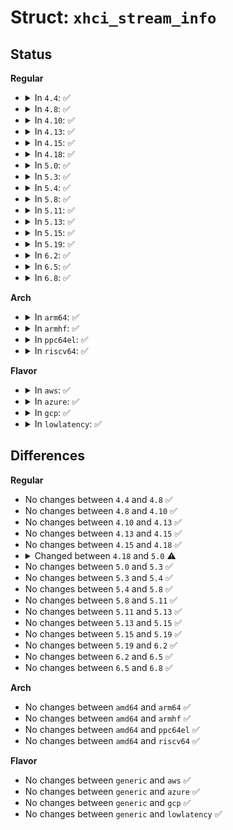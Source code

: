# Struct: <code>xhci_stream_info</code>

## Status
<b>Regular</b>
<ul>
<li>
<details>
<summary>In <code>4.4</code>: ✅</summary>

```c
struct xhci_stream_info {
    struct xhci_ring **stream_rings;
    unsigned int num_streams;
    struct xhci_stream_ctx *stream_ctx_array;
    unsigned int num_stream_ctxs;
    dma_addr_t ctx_array_dma;
    struct radix_tree_root trb_address_map;
    struct xhci_command *free_streams_command;
};
```
</details>
</li>
<li>
<details>
<summary>In <code>4.8</code>: ✅</summary>

```c
struct xhci_stream_info {
    struct xhci_ring **stream_rings;
    unsigned int num_streams;
    struct xhci_stream_ctx *stream_ctx_array;
    unsigned int num_stream_ctxs;
    dma_addr_t ctx_array_dma;
    struct radix_tree_root trb_address_map;
    struct xhci_command *free_streams_command;
};
```
</details>
</li>
<li>
<details>
<summary>In <code>4.10</code>: ✅</summary>

```c
struct xhci_stream_info {
    struct xhci_ring **stream_rings;
    unsigned int num_streams;
    struct xhci_stream_ctx *stream_ctx_array;
    unsigned int num_stream_ctxs;
    dma_addr_t ctx_array_dma;
    struct radix_tree_root trb_address_map;
    struct xhci_command *free_streams_command;
};
```
</details>
</li>
<li>
<details>
<summary>In <code>4.13</code>: ✅</summary>

```c
struct xhci_stream_info {
    struct xhci_ring **stream_rings;
    unsigned int num_streams;
    struct xhci_stream_ctx *stream_ctx_array;
    unsigned int num_stream_ctxs;
    dma_addr_t ctx_array_dma;
    struct radix_tree_root trb_address_map;
    struct xhci_command *free_streams_command;
};
```
</details>
</li>
<li>
<details>
<summary>In <code>4.15</code>: ✅</summary>

```c
struct xhci_stream_info {
    struct xhci_ring **stream_rings;
    unsigned int num_streams;
    struct xhci_stream_ctx *stream_ctx_array;
    unsigned int num_stream_ctxs;
    dma_addr_t ctx_array_dma;
    struct radix_tree_root trb_address_map;
    struct xhci_command *free_streams_command;
};
```
</details>
</li>
<li>
<details>
<summary>In <code>4.18</code>: ✅</summary>

```c
struct xhci_stream_info {
    struct xhci_ring **stream_rings;
    unsigned int num_streams;
    struct xhci_stream_ctx *stream_ctx_array;
    unsigned int num_stream_ctxs;
    dma_addr_t ctx_array_dma;
    struct radix_tree_root trb_address_map;
    struct xhci_command *free_streams_command;
};
```
</details>
</li>
<li>
<details>
<summary>In <code>5.0</code>: ✅</summary>

```c
struct xhci_stream_info {
    struct xhci_ring **stream_rings;
    unsigned int num_streams;
    struct xhci_stream_ctx *stream_ctx_array;
    unsigned int num_stream_ctxs;
    dma_addr_t ctx_array_dma;
    struct xarray trb_address_map;
    struct xhci_command *free_streams_command;
};
```
</details>
</li>
<li>
<details>
<summary>In <code>5.3</code>: ✅</summary>

```c
struct xhci_stream_info {
    struct xhci_ring **stream_rings;
    unsigned int num_streams;
    struct xhci_stream_ctx *stream_ctx_array;
    unsigned int num_stream_ctxs;
    dma_addr_t ctx_array_dma;
    struct xarray trb_address_map;
    struct xhci_command *free_streams_command;
};
```
</details>
</li>
<li>
<details>
<summary>In <code>5.4</code>: ✅</summary>

```c
struct xhci_stream_info {
    struct xhci_ring **stream_rings;
    unsigned int num_streams;
    struct xhci_stream_ctx *stream_ctx_array;
    unsigned int num_stream_ctxs;
    dma_addr_t ctx_array_dma;
    struct xarray trb_address_map;
    struct xhci_command *free_streams_command;
};
```
</details>
</li>
<li>
<details>
<summary>In <code>5.8</code>: ✅</summary>

```c
struct xhci_stream_info {
    struct xhci_ring **stream_rings;
    unsigned int num_streams;
    struct xhci_stream_ctx *stream_ctx_array;
    unsigned int num_stream_ctxs;
    dma_addr_t ctx_array_dma;
    struct xarray trb_address_map;
    struct xhci_command *free_streams_command;
};
```
</details>
</li>
<li>
<details>
<summary>In <code>5.11</code>: ✅</summary>

```c
struct xhci_stream_info {
    struct xhci_ring **stream_rings;
    unsigned int num_streams;
    struct xhci_stream_ctx *stream_ctx_array;
    unsigned int num_stream_ctxs;
    dma_addr_t ctx_array_dma;
    struct xarray trb_address_map;
    struct xhci_command *free_streams_command;
};
```
</details>
</li>
<li>
<details>
<summary>In <code>5.13</code>: ✅</summary>

```c
struct xhci_stream_info {
    struct xhci_ring **stream_rings;
    unsigned int num_streams;
    struct xhci_stream_ctx *stream_ctx_array;
    unsigned int num_stream_ctxs;
    dma_addr_t ctx_array_dma;
    struct xarray trb_address_map;
    struct xhci_command *free_streams_command;
};
```
</details>
</li>
<li>
<details>
<summary>In <code>5.15</code>: ✅</summary>

```c
struct xhci_stream_info {
    struct xhci_ring **stream_rings;
    unsigned int num_streams;
    struct xhci_stream_ctx *stream_ctx_array;
    unsigned int num_stream_ctxs;
    dma_addr_t ctx_array_dma;
    struct xarray trb_address_map;
    struct xhci_command *free_streams_command;
};
```
</details>
</li>
<li>
<details>
<summary>In <code>5.19</code>: ✅</summary>

```c
struct xhci_stream_info {
    struct xhci_ring **stream_rings;
    unsigned int num_streams;
    struct xhci_stream_ctx *stream_ctx_array;
    unsigned int num_stream_ctxs;
    dma_addr_t ctx_array_dma;
    struct xarray trb_address_map;
    struct xhci_command *free_streams_command;
};
```
</details>
</li>
<li>
<details>
<summary>In <code>6.2</code>: ✅</summary>

```c
struct xhci_stream_info {
    struct xhci_ring **stream_rings;
    unsigned int num_streams;
    struct xhci_stream_ctx *stream_ctx_array;
    unsigned int num_stream_ctxs;
    dma_addr_t ctx_array_dma;
    struct xarray trb_address_map;
    struct xhci_command *free_streams_command;
};
```
</details>
</li>
<li>
<details>
<summary>In <code>6.5</code>: ✅</summary>

```c
struct xhci_stream_info {
    struct xhci_ring **stream_rings;
    unsigned int num_streams;
    struct xhci_stream_ctx *stream_ctx_array;
    unsigned int num_stream_ctxs;
    dma_addr_t ctx_array_dma;
    struct xarray trb_address_map;
    struct xhci_command *free_streams_command;
};
```
</details>
</li>
<li>
<details>
<summary>In <code>6.8</code>: ✅</summary>

```c
struct xhci_stream_info {
    struct xhci_ring **stream_rings;
    unsigned int num_streams;
    struct xhci_stream_ctx *stream_ctx_array;
    unsigned int num_stream_ctxs;
    dma_addr_t ctx_array_dma;
    struct xarray trb_address_map;
    struct xhci_command *free_streams_command;
};
```
</details>
</li>
</ul>
<b>Arch</b>
<ul>
<li>
<details>
<summary>In <code>arm64</code>: ✅</summary>

```c
struct xhci_stream_info {
    struct xhci_ring **stream_rings;
    unsigned int num_streams;
    struct xhci_stream_ctx *stream_ctx_array;
    unsigned int num_stream_ctxs;
    dma_addr_t ctx_array_dma;
    struct xarray trb_address_map;
    struct xhci_command *free_streams_command;
};
```
</details>
</li>
<li>
<details>
<summary>In <code>armhf</code>: ✅</summary>

```c
struct xhci_stream_info {
    struct xhci_ring **stream_rings;
    unsigned int num_streams;
    struct xhci_stream_ctx *stream_ctx_array;
    unsigned int num_stream_ctxs;
    dma_addr_t ctx_array_dma;
    struct xarray trb_address_map;
    struct xhci_command *free_streams_command;
};
```
</details>
</li>
<li>
<details>
<summary>In <code>ppc64el</code>: ✅</summary>

```c
struct xhci_stream_info {
    struct xhci_ring **stream_rings;
    unsigned int num_streams;
    struct xhci_stream_ctx *stream_ctx_array;
    unsigned int num_stream_ctxs;
    dma_addr_t ctx_array_dma;
    struct xarray trb_address_map;
    struct xhci_command *free_streams_command;
};
```
</details>
</li>
<li>
<details>
<summary>In <code>riscv64</code>: ✅</summary>

```c
struct xhci_stream_info {
    struct xhci_ring **stream_rings;
    unsigned int num_streams;
    struct xhci_stream_ctx *stream_ctx_array;
    unsigned int num_stream_ctxs;
    dma_addr_t ctx_array_dma;
    struct xarray trb_address_map;
    struct xhci_command *free_streams_command;
};
```
</details>
</li>
</ul>
<b>Flavor</b>
<ul>
<li>
<details>
<summary>In <code>aws</code>: ✅</summary>

```c
struct xhci_stream_info {
    struct xhci_ring **stream_rings;
    unsigned int num_streams;
    struct xhci_stream_ctx *stream_ctx_array;
    unsigned int num_stream_ctxs;
    dma_addr_t ctx_array_dma;
    struct xarray trb_address_map;
    struct xhci_command *free_streams_command;
};
```
</details>
</li>
<li>
<details>
<summary>In <code>azure</code>: ✅</summary>

```c
struct xhci_stream_info {
    struct xhci_ring **stream_rings;
    unsigned int num_streams;
    struct xhci_stream_ctx *stream_ctx_array;
    unsigned int num_stream_ctxs;
    dma_addr_t ctx_array_dma;
    struct xarray trb_address_map;
    struct xhci_command *free_streams_command;
};
```
</details>
</li>
<li>
<details>
<summary>In <code>gcp</code>: ✅</summary>

```c
struct xhci_stream_info {
    struct xhci_ring **stream_rings;
    unsigned int num_streams;
    struct xhci_stream_ctx *stream_ctx_array;
    unsigned int num_stream_ctxs;
    dma_addr_t ctx_array_dma;
    struct xarray trb_address_map;
    struct xhci_command *free_streams_command;
};
```
</details>
</li>
<li>
<details>
<summary>In <code>lowlatency</code>: ✅</summary>

```c
struct xhci_stream_info {
    struct xhci_ring **stream_rings;
    unsigned int num_streams;
    struct xhci_stream_ctx *stream_ctx_array;
    unsigned int num_stream_ctxs;
    dma_addr_t ctx_array_dma;
    struct xarray trb_address_map;
    struct xhci_command *free_streams_command;
};
```
</details>
</li>
</ul>

## Differences
<b>Regular</b>
<ul>
<li>
No changes between <code>4.4</code> and <code>4.8</code> ✅
</li>
<li>
No changes between <code>4.8</code> and <code>4.10</code> ✅
</li>
<li>
No changes between <code>4.10</code> and <code>4.13</code> ✅
</li>
<li>
No changes between <code>4.13</code> and <code>4.15</code> ✅
</li>
<li>
No changes between <code>4.15</code> and <code>4.18</code> ✅
</li>
<li>
<details>
<summary>Changed between <code>4.18</code> and <code>5.0</code> ⚠️</summary>
<ul>
<li>
<b>Field type changed. </b>
<code>struct radix_tree_root trb_address_map</code> ➡️ <code>struct xarray trb_address_map</code>
</li>
</ul>
</details>
</li>
<li>
No changes between <code>5.0</code> and <code>5.3</code> ✅
</li>
<li>
No changes between <code>5.3</code> and <code>5.4</code> ✅
</li>
<li>
No changes between <code>5.4</code> and <code>5.8</code> ✅
</li>
<li>
No changes between <code>5.8</code> and <code>5.11</code> ✅
</li>
<li>
No changes between <code>5.11</code> and <code>5.13</code> ✅
</li>
<li>
No changes between <code>5.13</code> and <code>5.15</code> ✅
</li>
<li>
No changes between <code>5.15</code> and <code>5.19</code> ✅
</li>
<li>
No changes between <code>5.19</code> and <code>6.2</code> ✅
</li>
<li>
No changes between <code>6.2</code> and <code>6.5</code> ✅
</li>
<li>
No changes between <code>6.5</code> and <code>6.8</code> ✅
</li>
</ul>
<b>Arch</b>
<ul>
<li>
No changes between <code>amd64</code> and <code>arm64</code> ✅
</li>
<li>
No changes between <code>amd64</code> and <code>armhf</code> ✅
</li>
<li>
No changes between <code>amd64</code> and <code>ppc64el</code> ✅
</li>
<li>
No changes between <code>amd64</code> and <code>riscv64</code> ✅
</li>
</ul>
<b>Flavor</b>
<ul>
<li>
No changes between <code>generic</code> and <code>aws</code> ✅
</li>
<li>
No changes between <code>generic</code> and <code>azure</code> ✅
</li>
<li>
No changes between <code>generic</code> and <code>gcp</code> ✅
</li>
<li>
No changes between <code>generic</code> and <code>lowlatency</code> ✅
</li>
</ul>
